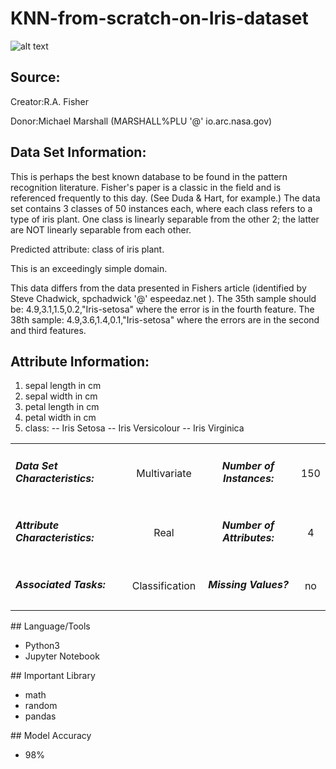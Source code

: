 # KNN-from-scratch-on-Iris-dataset
![alt text](https://i.imgur.com/PQqYGaW.png)

## Source:

Creator:R.A. Fisher

Donor:Michael Marshall (MARSHALL%PLU '@' io.arc.nasa.gov)


## Data Set Information:

This is perhaps the best known database to be found in the pattern recognition literature. Fisher's paper is a classic in the field and is referenced frequently to this day. (See Duda & Hart, for example.) The data set contains 3 classes of 50 instances each, where each class refers to a type of iris plant. One class is linearly separable from the other 2; the latter are NOT linearly separable from each other.

Predicted attribute: class of iris plant.

This is an exceedingly simple domain.

This data differs from the data presented in Fishers article (identified by Steve Chadwick, spchadwick '@' espeedaz.net ). The 35th sample should be: 4.9,3.1,1.5,0.2,"Iris-setosa" where the error is in the fourth feature. The 38th sample: 4.9,3.6,1.4,0.1,"Iris-setosa" where the errors are in the second and third features.


## Attribute Information:

1. sepal length in cm
2. sepal width in cm
3. petal length in cm
4. petal width in cm
5. class:
-- Iris Setosa
-- Iris Versicolour
-- Iris Virginica

<table align="center">

  <tr align = 'center'><td align = 'left'><h5> Data Set Characteristics: </h5></td><td>Multivariate</td><td><h5>Number of Instances:</h5></td><td>150</td></tr>
  <tr align = 'center'><td align = 'left'><h5>Attribute Characteristics: </h5></td><td>Real</td><td><h5>Number of Attributes:</h5></td><td>4</td></tr>
  <tr align = 'center'><td align = 'left'><h5>Associated Tasks: </h5> </td><td>Classification</td><td><h5>Missing Values?</h5></td><td>no</td></tr>

</table>
## Language/Tools
<ul>
  <li>Python3</li>
  <li>Jupyter Notebook</li>
</ul>
## Important Library
<ul>
  <li>math</li>
  <li>random</li>
  <li>pandas</li>
</ul>
## Model Accuracy
  <ul><li>98%</li></ul>
